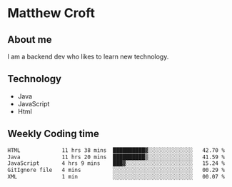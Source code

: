 # Matthew Croft

## About me
I am a backend dev who likes to learn new technology. 

## Technology
- Java
- JavaScript
- Html

## Weekly Coding time
<!--START_SECTION:waka-->

```txt
HTML             11 hrs 38 mins  ██████████▓░░░░░░░░░░░░░░   42.70 %
Java             11 hrs 20 mins  ██████████▒░░░░░░░░░░░░░░   41.59 %
JavaScript       4 hrs 9 mins    ███▓░░░░░░░░░░░░░░░░░░░░░   15.24 %
GitIgnore file   4 mins          ░░░░░░░░░░░░░░░░░░░░░░░░░   00.29 %
XML              1 min           ░░░░░░░░░░░░░░░░░░░░░░░░░   00.07 %
```

<!--END_SECTION:waka-->
